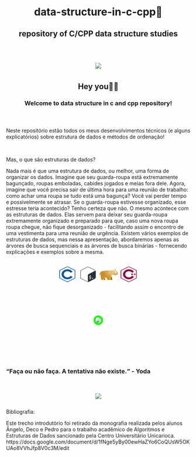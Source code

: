 <main>
  <header>
    <h1>
      data-structure-in-c-cpp🔲
    </h1>
    <h2>
      repository of C/CPP data structure studies
    </h2>
  </header>
  <div style="display: inline_block">
    <header>
        <h1 align="center"> 
          <img src="https://github.com/sudoAptIPedro/phpKillJava/blob/main/theTronVelotrol.gif">
        </h1>
        <h2> Hey you🐱‍💻</h2>
        <h3> Welcome to data structure in c and cpp repository! </h3>
      </header>
       <aside>
        <p> Neste repositório estão todos os meus desenvolvimentos técnicos (e alguns explicatórios) sobre estrutura de dados e métodos de ordenação! </p>
         <br>
         <p> Mas, o que são estruturas de dados? </p>
         <p> 
              Nada mais é que uma estrutura de dados, ou melhor, uma forma de organizar os dados. 
              Imagine que seu guarda-roupa está extremamente bagunçado, roupas emboladas, cabides jogados e meias fora dele. Agora, imagine que você precisa sair                 de última hora para uma reunião de trabalho: como achar uma roupa se tudo está uma bagunça? Você vai perder tempo e possivelmente se atrasar.
              Se o guarda-roupa estivesse organizado, esse estresse teria acontecido? Tenho certeza que não. O mesmo acontece com as estruturas de dados. Elas                   servem para deixar seu guarda-roupa extremamente organizado e preparado para que, caso uma nova roupa roupa chegue, não fique desorganizado -                       facilitando assim o encontro de uma vestimenta para uma reunião de urgência.
              Existem vários exemplos de estruturas de dados, mas nessa apresentação, abordaremos apenas as árvores de busca sequenciais e as árvores de busca                   binárias - fornecendo explicações e exemplos sobre a mesma.
         </p>
      </aside>
      <br>
      <header>
        <img align="center" alt="sudoPedro-PHP" height="44" width="52" src="https://raw.githubusercontent.com/devicons/devicon/master/icons/c/c-line.svg"/>
        <img align="center" alt="sudoPedro-COMPOSER" height="44" width="52" src="https://raw.githubusercontent.com/devicons/devicon/master/icons/bash/bash-plain.svg"/>
        <img align="center" alt="sudoPedro-COMPOSER2" height="44" width="52" src="https://raw.githubusercontent.com/devicons/devicon/master/icons/ceylon/ceylon-original.svg">
        <img align="center" alt="sudoPedro-Codegnilter" height="44" width="52" src="https://raw.githubusercontent.com/devicons/devicon/master/icons/cplusplus/cplusplus-line.svg"/>
      </header>
      <br>
      <br>
    <header>
      <img style="border: 5px solid rgb(9, 255, 0); border-radius:50px;" height="180em" src="https://github-readme-stats.vercel.app/api?username=sudoAptIPedro&show_icons=true&theme=blue-green&include_all_commits=true&count_private=true"/>
    </header>
  </div>
  <br>
  <br>
  <footer>
      <h3>
          <q>Faça ou não faça. A tentativa não existe.</q>
            - Yoda
      </h3>
      <h1 align="center"> 
          <img src="https://github.com/sudoAptIPedro/phpKillJava/blob/main/lordSithVader.gif">
      </h1>
    <div> 
      <aside>
        <p> Bibliografia: </p>
        <p> Este trecho introdutório foi retirado da monografia realizada pelos alunos Ângelo, Deco e Pedro para o trabalho acadêmico 
          de Algoritmos e Estruturas de Dados sancionado pela Centro Universitário Unicarioca.
            https://docs.google.com/document/d/1fNge5yBy00ewHaZYo6CoQUsW5OKUAo8VVhJfp8V0c3M/edit
         </p>
      </aside>
    </div>
  </footer>
</main>
